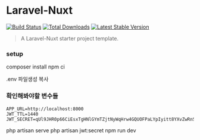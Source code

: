 # Laravel-Nuxt

<a href="https://github.com/cretueusebiu/laravel-nuxt/actions"><img src="https://github.com/cretueusebiu/laravel-nuxt/workflows/tests/badge.svg" alt="Build Status"></a>
<a href="https://packagist.org/packages/cretueusebiu/laravel-nuxt"><img src="https://poser.pugx.org/cretueusebiu/laravel-nuxt/d/total.svg" alt="Total Downloads"></a>
<a href="https://packagist.org/packages/cretueusebiu/laravel-nuxt"><img src="https://poser.pugx.org/cretueusebiu/laravel-nuxt/v/stable.svg" alt="Latest Stable Version"></a>

> A Laravel-Nuxt starter project template.
### setup 
composer install 
npm ci

.env  파일생성 복사

### 확인해봐야할 변수들
```
APP_URL=http://localhost:8000
JWT_TTL=1440
JWT_SECRET=qUl9JHR0p66CiEsxTgHNlGYmTZjtNyWqHrw4GQUOFPaLYpIyitt8YXvZwRnSqPle
```

php artisan serve 
php artisan jwt:secret
npm run dev
